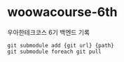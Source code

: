 # woowacourse-6th
우아한테크코스 6기 백엔드 기록

```
git submodule add {git url} {path}
git submodule foreach git pull
```
